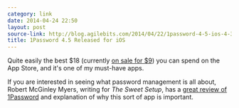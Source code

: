 ```yaml
---
category: link
date: 2014-04-24 22:50
layout: post
source-link: http://blog.agilebits.com/2014/04/22/1password-4-5-ios-4-3-mac/
title: 1Password 4.5 Released for iOS
---
```

Quite easily the best $18 (currently [on sale for $9](https://itunes.apple.com/us/app/1password-password-manager/id568903335)) you can spend on the App Store, and it's one of my must-have apps. 

If you are interested in seeing what password management is all about, Robert McGinley Myers, writing for _The Sweet Setup_, has a [great review of 1Password](http://thesweetsetup.com/apps/best-password-manager-and-why-you-need-one/) and explanation of why this sort of app is important.